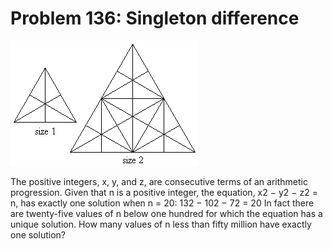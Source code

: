 # Problem 136: Singleton difference

![problem](problem.gif)

The positive integers, x, y, and z, are consecutive terms of an
arithmetic progression. Given that n is a positive integer, the
equation, x2 − y2 − z2 = n, has exactly one solution when n = 20: 132 −
102 − 72 = 20 In fact there are twenty-five values of n below one
hundred for which the equation has a unique solution. How many values of
n less than fifty million have exactly one solution?